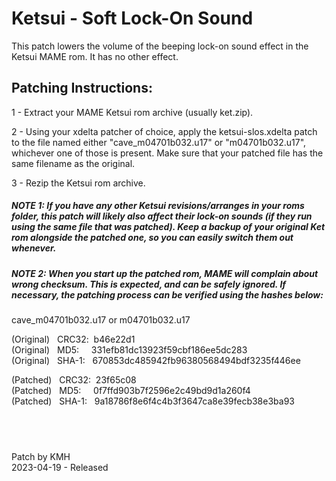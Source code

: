 # **Ketsui - Soft Lock-On Sound**

This patch lowers the volume of the beeping lock-on sound effect in the Ketsui MAME rom. It has no other effect.

## Patching Instructions:

1 - Extract your MAME Ketsui rom archive (usually ket.zip).

2 - Using your xdelta patcher of choice, apply the ketsui-slos.xdelta patch to the file named either "cave_m04701b032.u17" or "m04701b032.u17", whichever one of those is present. Make sure that your patched file has the same filename as the original.

3 - Rezip the Ketsui rom archive.
  
  
##### NOTE 1: If you have any other Ketsui revisions/arranges in your roms folder, this patch will likely also affect their lock-on sounds (if they run using the same file that was patched). Keep a backup of your original Ket rom alongside the patched one, so you can easily switch them out whenever.

##### NOTE 2: When you start up the patched rom, MAME will complain about wrong checksum. This is expected, and can be safely ignored. If necessary, the patching process can be verified using the hashes below:
  
cave_m04701b032.u17 or m04701b032.u17  

(Original) &nbsp; CRC32:&nbsp; b46e22d1  
(Original) &nbsp; MD5:  &nbsp; &nbsp;   331efb81dc13923f59cbf186ee5dc283  
(Original) &nbsp; SHA-1: &nbsp; 670853dc485942fb96380568494bdf3235f446ee  
  
(Patched) &nbsp; CRC32:&nbsp; 23f65c08  
(Patched) &nbsp; MD5:  &nbsp; &nbsp;   0f7ffd903b7f2596e2c49bd9d1a260f4  
(Patched) &nbsp;  SHA-1: &nbsp; 9a18786f8e6f4c4b3f3647ca8e39fecb38e3ba93  

## &nbsp;

Patch by KMH  
2023-04-19 - Released
